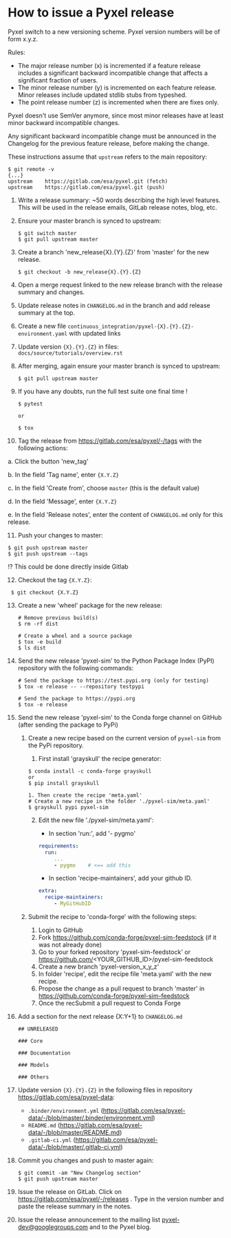 # How to issue a Pyxel release

Pyxel switch to a new versioning scheme. Pyxel version numbers will be of form x.y.z.

Rules:

- The major release number (x) is incremented if a feature release includes a significant
backward incompatible change that affects a significant fraction of users.
- The minor release number (y) is incremented on each feature release.
Minor releases include updated stdlib stubs from typeshed.
- The point release number (z) is incremented when there are fixes only.

Pyxel doesn't use SemVer anymore, since most minor releases have at least minor backward incompatible changes.

Any significant backward incompatible change must be announced in the Changelog for the previous feature release,
before making the change.

These instructions assume that `upstream` refers to the main repository:

```fish
$ git remote -v
{...}
upstream	https://gitlab.com/esa/pyxel.git (fetch)
upstream	https://gitlab.com/esa/pyxel.git (push)
```

1. Write a release summary: ~50 words describing the high level features. This will be used in the release emails, 
GitLab release notes, blog, etc.

2. Ensure your master branch is synced to upstream:

   ```fish
   $ git switch master
   $ git pull upstream master
   ```

3. Create a branch 'new_release{X}.{Y}.{Z}' from 'master' for the new release.

   ```fish
   $ git checkout -b new_release{X}.{Y}.{Z}
   ```

4. Open a merge request linked to the new release branch with the release summary and changes.

5. Update release notes in `CHANGELOG.md` in the branch and add release summary at the top.

6. Create a new file `continuous_integration/pyxel-{X}.{Y}.{Z}-environment.yaml` with updated links

7. Update version `{X}.{Y}.{Z}` in files: `docs/source/tutorials/overview.rst`

8. After merging, again ensure your master branch is synced to upstream:

   ```fish
   $ git pull upstream master
   ```

9. If you have any doubts, run the full test suite one final time !

   ```fish
   $ pytest

   or

   $ tox
   ```

10. Tag the release from https://gitlab.com/esa/pyxel/-/tags with the following actions:

   a. Click the button 'new_tag'

   b. In the field 'Tag name', enter `{X.Y.Z}`

   c. In the field 'Create from', choose `master` (this is the default value)

   d. In the field 'Message', enter `{X.Y.Z}`

   e. In the field 'Release notes', enter the content of `CHANGELOG.md` only for this release.

11. Push your changes to master:
   ```fish
   $ git push upstream master
   $ git push upstream --tags
   ```
   :interrobang: This could be done directly inside Gitlab

12. Checkout the tag `{X.Y.Z}`:
   ```fish
    $ git checkout {X.Y.Z}
   ```

13. Create a new 'wheel' package for the new release:
    ```fish
    # Remove previous build(s)
    $ rm -rf dist
    
    # Create a wheel and a source package
    $ tox -e build
    $ ls dist
    ```
    
14. Send the new release 'pyxel-sim' to the Python Package Index (PyPI) repository with
    the following commands:
       ```fish
       # Send the package to https://test.pypi.org (only for testing)
       $ tox -e release -- --repository testpypi

       # Send the package to https://pypi.org
       $ tox -e release
       ```
15. Send the new release 'pyxel-sim' to the Conda forge channel on GitHub (after sending the 
    package to PyPi)
   
    1. Create a new recipe based on the current version of `pyxel-sim` from the PyPi
       repository.
   
       1. First install 'grayskull' the recipe generator:
       ```fish
       $ conda install -c conda-forge grayskull
       or
       $ pip install grayskull
      
       1. Then create the recipe 'meta.yaml'
       # Create a new recipe in the folder './pyxel-sim/meta.yaml'
       $ grayskull pypi pyxel-sim
       ```
      
       2. Edit the new file './pyxel-sim/meta.yaml':
          * In section 'run:', add '- pygmo'
          ```yaml
          requirements:
            run:
               ...
               - pygmo    # <== add this
          ```
         
          * In section 'recipe-maintainers', add your github ID.
          ```yaml
          extra:
            recipe-maintainers:
               - MyGitHubID
          ```
    2. Submit the recipe to 'conda-forge' with the following steps:
       1. Login to GitHub
       2. Fork https://github.com/conda-forge/pyxel-sim-feedstock (if it was not already done)
       3. Go to your forked repository 'pyxel-sim-feedstock' or https://github.com/<YOUR_GITHUB_ID>/pyxel-sim-feedstock
       4. Create a new branch 'pyxel-version_x_y_z'
       5. In folder 'recipe', edit the recipe file 'meta.yaml' with the new recipe.
       6. Propose the change as a pull request to branch 'master' in https://github.com/conda-forge/pyxel-sim-feedstock
       7. Once the recSubmit a pull request to Conda Forge

15. Add a section for the next release {X:Y+1} to `CHANGELOG.md`

     ```fish
     ## UNRELEASED

     ### Core

     ### Documentation
    
     ### Models
    
     ### Others
     ```

16. Update version `{X}.{Y}.{Z}` in the following files in repository https://gitlab.com/esa/pyxel-data:    
    - `.binder/environment.yml` (https://gitlab.com/esa/pyxel-data/-/blob/master/.binder/environment.yml)
    - `README.md` (https://gitlab.com/esa/pyxel-data/-/blob/master/README.md)
    - `.gitlab-ci.yml` (https://gitlab.com/esa/pyxel-data/-/blob/master/.gitlab-ci.yml)


17. Commit you changes and push to master again:
     ```fish
     $ git commit -am "New Changelog section"
     $ git push upstream master
     ```

18. Issue the release on GitLab.
    Click on https://gitlab.com/esa/pyxel/-/releases . Type in the version number and paste the release summary in the notes.

19. Issue the release announcement to the mailing list pyxel-dev@googlegroups.com and to the Pyxel blog.
